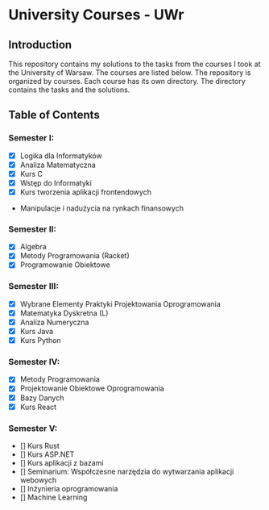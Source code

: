 # University Courses - UWr

## Introduction

This repository contains my solutions to the tasks from the courses I took at the University of Warsaw. The courses are listed below. The repository is organized by courses. Each course has its own directory. The directory contains the tasks and the solutions.

## Table of Contents

### Semester I:
- [x] Logika dla Informatyków
- [x] Analiza Matematyczna
- [x] Kurs C
- [x] Wstęp do Informatyki
- [x] Kurs tworzenia aplikacji frontendowych
- Manipulacje i nadużycia na rynkach finansowych

### Semester II:
- [x] Algebra
- [x] Metody Programowania (Racket)
- [x] Programowanie Obiektowe 

### Semester III:
- [x] Wybrane Elementy Praktyki Projektowania Oprogramowania
- [x] Matematyka Dyskretna (L)
- [x] Analiza Numeryczna
- [x] Kurs Java
- [x] Kurs Python 

### Semester IV:
- [x] Metody Programowania
- [x] Projektowanie Obiektowe Oprogramowania
- [x] Bazy Danych
- [x] Kurs React

### Semester V:
- [] Kurs Rust
- [] Kurs ASP.NET
- [] Kurs aplikacji z bazami
- [] Seminarium: Współczesne narzędzia do wytwarzania aplikacji webowych
- [] Inżynieria oprogramowania
- [] Machine Learning